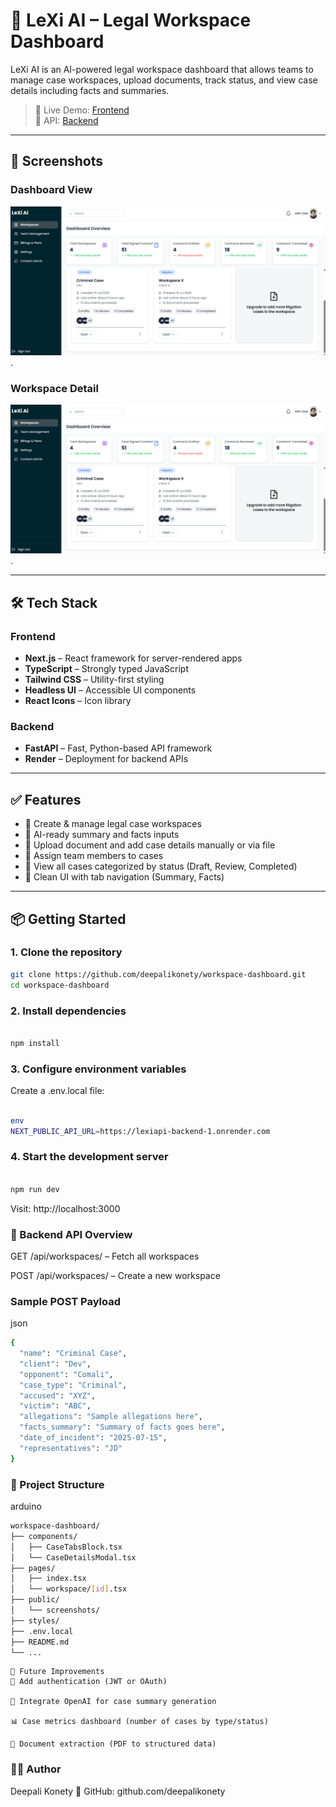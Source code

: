 # 🧠 LeXi AI – Legal Workspace Dashboard

LeXi AI is an AI-powered legal workspace dashboard that allows teams to manage case workspaces, upload documents, track status, and view case details including facts and summaries.

> 🚀 Live Demo: [Frontend](https://workspace-dashboard-lofz.vercel.app)  
> 🔗 API: [Backend](https://lexiapi-backend-1.onrender.com)

---

## 📸 Screenshots

### Dashboard View
![Dashboard View](./workspace-dashboard/public/screenshots/Dashboard.png).

### Workspace Detail
![Workspace Detail](./workspace-dashboard/public/screenshots/Dashboard.png).

---

## 🛠 Tech Stack

### Frontend
- **Next.js** – React framework for server-rendered apps
- **TypeScript** – Strongly typed JavaScript
- **Tailwind CSS** – Utility-first styling
- **Headless UI** – Accessible UI components
- **React Icons** – Icon library

### Backend
- **FastAPI** – Fast, Python-based API framework
- **Render** – Deployment for backend APIs

---

## ✅ Features

- 📁 Create & manage legal case workspaces
- 🧠 AI-ready summary and facts inputs
- 🧾 Upload document and add case details manually or via file
- 👥 Assign team members to cases
- 🧭 View all cases categorized by status (Draft, Review, Completed)
- 🧩 Clean UI with tab navigation (Summary, Facts)

---

## 📦 Getting Started

### 1. Clone the repository

```bash
git clone https://github.com/deepalikonety/workspace-dashboard.git
cd workspace-dashboard

```
### 2. Install dependencies

```bash

npm install

```

### 3. Configure environment variables

Create a .env.local file:
``` bash

env
NEXT_PUBLIC_API_URL=https://lexiapi-backend-1.onrender.com

```

### 4. Start the development server

```bash

npm run dev

```
Visit: http://localhost:3000

### 🧪 Backend API Overview
GET /api/workspaces/ – Fetch all workspaces

POST /api/workspaces/ – Create a new workspace

### Sample POST Payload
json
```bash 
{
  "name": "Criminal Case",
  "client": "Dev",
  "opponent": "Comali",
  "case_type": "Criminal",
  "accused": "XYZ",
  "victim": "ABC",
  "allegations": "Sample allegations here",
  "facts_summary": "Summary of facts goes here",
  "date_of_incident": "2025-07-15",
  "representatives": "JD"
}

```

### 📁 Project Structure
arduino
```bash
workspace-dashboard/
├── components/
│   ├── CaseTabsBlock.tsx
│   └── CaseDetailsModal.tsx
├── pages/
│   ├── index.tsx
│   └── workspace/[id].tsx
├── public/
│   └── screenshots/
├── styles/
├── .env.local
├── README.md
└── ...
```
```
🚧 Future Improvements
🔐 Add authentication (JWT or OAuth)

🧠 Integrate OpenAI for case summary generation

📊 Case metrics dashboard (number of cases by type/status)

📁 Document extraction (PDF to structured data)
```
### 👩‍💻 Author
Deepali Konety
🔗 GitHub: github.com/deepalikonety
